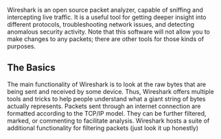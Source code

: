 Wireshark is an open source packet analyzer, capable of sniffing and intercepting live traffic. It is a useful tool for getting deeper insight into different protocols, troubleshooting network issues, and detecting anomalous security activity. Note that this software will not allow you to make changes to any packets; there are other tools for those kinds of purposes.
## The Basics
The main functionality of Wireshark is to look at the raw bytes that are being sent and received by some device. Thus, Wireshark offers multiple tools and tricks to help people understand what a giant string of bytes actually represents.
Packets sent through an internet connection are formatted according to the TCP/IP model. They can be further filtered, marked, or commenting to facilitate analysis. Wireshark hosts a suite of additional functionality for filtering packets (just look it up honestly)


